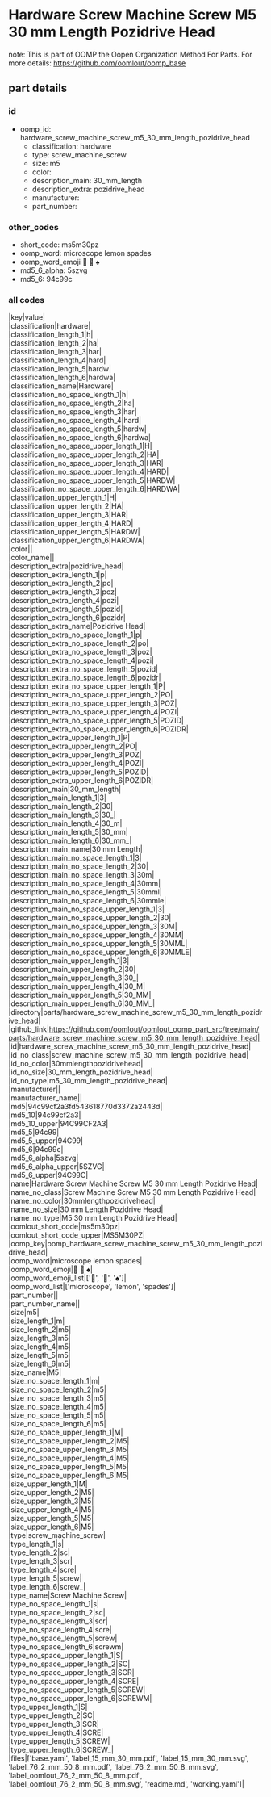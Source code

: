 # Hardware Screw Machine Screw M5 30 mm Length Pozidrive Head  

note: This is part of OOMP the Oopen Organization Method For Parts. For more details: https://github.com/oomlout/oomp_base

##  part details





### id
* oomp_id: hardware_screw_machine_screw_m5_30_mm_length_pozidrive_head
  * classification: hardware
  * type: screw_machine_screw
  * size: m5
  * color: 
  * description_main: 30_mm_length
  * description_extra: pozidrive_head
  * manufacturer: 
  * part_number: 

### other_codes
* short_code: ms5m30pz
* oomp_word: microscope lemon spades
* oomp_word_emoji :microscope: :lemon: :spades:
* md5_6_alpha: 5szvg
* md5_6: 94c99c

### all codes 
|key|value|  
|classification|hardware|  
|classification_length_1|h|  
|classification_length_2|ha|  
|classification_length_3|har|  
|classification_length_4|hard|  
|classification_length_5|hardw|  
|classification_length_6|hardwa|  
|classification_name|Hardware|  
|classification_no_space_length_1|h|  
|classification_no_space_length_2|ha|  
|classification_no_space_length_3|har|  
|classification_no_space_length_4|hard|  
|classification_no_space_length_5|hardw|  
|classification_no_space_length_6|hardwa|  
|classification_no_space_upper_length_1|H|  
|classification_no_space_upper_length_2|HA|  
|classification_no_space_upper_length_3|HAR|  
|classification_no_space_upper_length_4|HARD|  
|classification_no_space_upper_length_5|HARDW|  
|classification_no_space_upper_length_6|HARDWA|  
|classification_upper_length_1|H|  
|classification_upper_length_2|HA|  
|classification_upper_length_3|HAR|  
|classification_upper_length_4|HARD|  
|classification_upper_length_5|HARDW|  
|classification_upper_length_6|HARDWA|  
|color||  
|color_name||  
|description_extra|pozidrive_head|  
|description_extra_length_1|p|  
|description_extra_length_2|po|  
|description_extra_length_3|poz|  
|description_extra_length_4|pozi|  
|description_extra_length_5|pozid|  
|description_extra_length_6|pozidr|  
|description_extra_name|Pozidrive Head|  
|description_extra_no_space_length_1|p|  
|description_extra_no_space_length_2|po|  
|description_extra_no_space_length_3|poz|  
|description_extra_no_space_length_4|pozi|  
|description_extra_no_space_length_5|pozid|  
|description_extra_no_space_length_6|pozidr|  
|description_extra_no_space_upper_length_1|P|  
|description_extra_no_space_upper_length_2|PO|  
|description_extra_no_space_upper_length_3|POZ|  
|description_extra_no_space_upper_length_4|POZI|  
|description_extra_no_space_upper_length_5|POZID|  
|description_extra_no_space_upper_length_6|POZIDR|  
|description_extra_upper_length_1|P|  
|description_extra_upper_length_2|PO|  
|description_extra_upper_length_3|POZ|  
|description_extra_upper_length_4|POZI|  
|description_extra_upper_length_5|POZID|  
|description_extra_upper_length_6|POZIDR|  
|description_main|30_mm_length|  
|description_main_length_1|3|  
|description_main_length_2|30|  
|description_main_length_3|30_|  
|description_main_length_4|30_m|  
|description_main_length_5|30_mm|  
|description_main_length_6|30_mm_|  
|description_main_name|30 mm Length|  
|description_main_no_space_length_1|3|  
|description_main_no_space_length_2|30|  
|description_main_no_space_length_3|30m|  
|description_main_no_space_length_4|30mm|  
|description_main_no_space_length_5|30mml|  
|description_main_no_space_length_6|30mmle|  
|description_main_no_space_upper_length_1|3|  
|description_main_no_space_upper_length_2|30|  
|description_main_no_space_upper_length_3|30M|  
|description_main_no_space_upper_length_4|30MM|  
|description_main_no_space_upper_length_5|30MML|  
|description_main_no_space_upper_length_6|30MMLE|  
|description_main_upper_length_1|3|  
|description_main_upper_length_2|30|  
|description_main_upper_length_3|30_|  
|description_main_upper_length_4|30_M|  
|description_main_upper_length_5|30_MM|  
|description_main_upper_length_6|30_MM_|  
|directory|parts/hardware_screw_machine_screw_m5_30_mm_length_pozidrive_head|  
|github_link|https://github.com/oomlout/oomlout_oomp_part_src/tree/main/parts/hardware_screw_machine_screw_m5_30_mm_length_pozidrive_head|  
|id|hardware_screw_machine_screw_m5_30_mm_length_pozidrive_head|  
|id_no_class|screw_machine_screw_m5_30_mm_length_pozidrive_head|  
|id_no_color|30mmlengthpozidrivehead|  
|id_no_size|30_mm_length_pozidrive_head|  
|id_no_type|m5_30_mm_length_pozidrive_head|  
|manufacturer||  
|manufacturer_name||  
|md5|94c99cf2a3fd543618770d3372a2443d|  
|md5_10|94c99cf2a3|  
|md5_10_upper|94C99CF2A3|  
|md5_5|94c99|  
|md5_5_upper|94C99|  
|md5_6|94c99c|  
|md5_6_alpha|5szvg|  
|md5_6_alpha_upper|5SZVG|  
|md5_6_upper|94C99C|  
|name|Hardware Screw Machine Screw M5 30 mm Length Pozidrive Head|  
|name_no_class|Screw Machine Screw M5 30 mm Length Pozidrive Head|  
|name_no_color|30mmlengthpozidrivehead|  
|name_no_size|30 mm Length Pozidrive Head|  
|name_no_type|M5 30 mm Length Pozidrive Head|  
|oomlout_short_code|ms5m30pz|  
|oomlout_short_code_upper|MS5M30PZ|  
|oomp_key|oomp_hardware_screw_machine_screw_m5_30_mm_length_pozidrive_head|  
|oomp_word|microscope lemon spades|  
|oomp_word_emoji|:microscope: :lemon: :spades:|  
|oomp_word_emoji_list|[':microscope:', ':lemon:', ':spades:']|  
|oomp_word_list|['microscope', 'lemon', 'spades']|  
|part_number||  
|part_number_name||  
|size|m5|  
|size_length_1|m|  
|size_length_2|m5|  
|size_length_3|m5|  
|size_length_4|m5|  
|size_length_5|m5|  
|size_length_6|m5|  
|size_name|M5|  
|size_no_space_length_1|m|  
|size_no_space_length_2|m5|  
|size_no_space_length_3|m5|  
|size_no_space_length_4|m5|  
|size_no_space_length_5|m5|  
|size_no_space_length_6|m5|  
|size_no_space_upper_length_1|M|  
|size_no_space_upper_length_2|M5|  
|size_no_space_upper_length_3|M5|  
|size_no_space_upper_length_4|M5|  
|size_no_space_upper_length_5|M5|  
|size_no_space_upper_length_6|M5|  
|size_upper_length_1|M|  
|size_upper_length_2|M5|  
|size_upper_length_3|M5|  
|size_upper_length_4|M5|  
|size_upper_length_5|M5|  
|size_upper_length_6|M5|  
|type|screw_machine_screw|  
|type_length_1|s|  
|type_length_2|sc|  
|type_length_3|scr|  
|type_length_4|scre|  
|type_length_5|screw|  
|type_length_6|screw_|  
|type_name|Screw Machine Screw|  
|type_no_space_length_1|s|  
|type_no_space_length_2|sc|  
|type_no_space_length_3|scr|  
|type_no_space_length_4|scre|  
|type_no_space_length_5|screw|  
|type_no_space_length_6|screwm|  
|type_no_space_upper_length_1|S|  
|type_no_space_upper_length_2|SC|  
|type_no_space_upper_length_3|SCR|  
|type_no_space_upper_length_4|SCRE|  
|type_no_space_upper_length_5|SCREW|  
|type_no_space_upper_length_6|SCREWM|  
|type_upper_length_1|S|  
|type_upper_length_2|SC|  
|type_upper_length_3|SCR|  
|type_upper_length_4|SCRE|  
|type_upper_length_5|SCREW|  
|type_upper_length_6|SCREW_|  
|files|['base.yaml', 'label_15_mm_30_mm.pdf', 'label_15_mm_30_mm.svg', 'label_76_2_mm_50_8_mm.pdf', 'label_76_2_mm_50_8_mm.svg', 'label_oomlout_76_2_mm_50_8_mm.pdf', 'label_oomlout_76_2_mm_50_8_mm.svg', 'readme.md', 'working.yaml']|  

